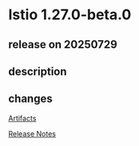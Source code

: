 # Istio 1.27.0-beta.0

## release on 20250729
## description
## changes
<a href="http://gcsweb.istio.io/gcs/istio-release/releases/1.27.0-beta.0/" rel="nofollow">Artifacts</a>  

<a href="https://istio.io/news/releases/1.27.0-beta.x/announcing-1.27.0-beta.0/" rel="nofollow">Release Notes</a>

